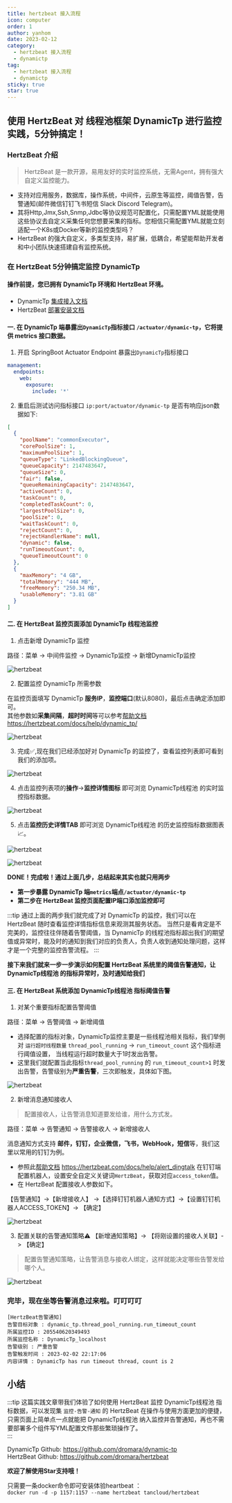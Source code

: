 ```yaml
---
title: hertzbeat 接入流程
icon: computer
order: 1
author: yanhom
date: 2023-02-12
category:
  - hertzbeat 接入流程
  - dynamictp
tag:
  - hertzbeat 接入流程
  - dynamictp
sticky: true
star: true
---
```


<div class="wwads-cn wwads-vertical wwads-sticky" data-id="212" style="max-width:180px"></div>

## 使用 HertzBeat 对 线程池框架 DynamicTp 进行监控实践，5分钟搞定！

### HertzBeat 介绍

> HertzBeat 是一款开源，易用友好的实时监控系统，无需Agent，拥有强大自定义监控能力。

- 支持对应用服务，数据库，操作系统，中间件，云原生等监控，阈值告警，告警通知(邮件微信钉钉飞书短信 Slack Discord Telegram)。
- 其将Http,Jmx,Ssh,Snmp,Jdbc等协议规范可配置化，只需配置YML就能使用这些协议去自定义采集任何您想要采集的指标。您相信只需配置YML就能立刻适配一个K8s或Docker等新的监控类型吗？
- HertzBeat 的强大自定义，多类型支持，易扩展，低耦合，希望能帮助开发者和中小团队快速搭建自有监控系统。

### 在 HertzBeat 5分钟搞定监控 DynamicTp

#### 操作前提，您已拥有 DynamicTp 环境和 HertzBeat 环境。

- DynamicTp [集成接入文档](https://dynamictp.cn/guide/use/quick-start.html)
- HertzBeat [部署安装文档](https://hertzbeat.com/docs/start/docker-deploy)

#### 一. 在 DynamicTp 端暴露出`DynamicTp`指标接口 `/actuator/dynamic-tp`，它将提供 metrics 接口数据。

1. 开启 SpringBoot Actuator Endpoint 暴露出`DynamicTp`指标接口

```yaml
management:
  endpoints:
    web:
      exposure:
        include: '*'
```

2. 重启后测试访问指标接口 `ip:port/actuator/dynamic-tp` 是否有响应json数据如下:

```json
[
  {
    "poolName": "commonExecutor",
    "corePoolSize": 1,
    "maximumPoolSize": 1,
    "queueType": "LinkedBlockingQueue",
    "queueCapacity": 2147483647,
    "queueSize": 0,
    "fair": false,
    "queueRemainingCapacity": 2147483647,
    "activeCount": 0,
    "taskCount": 0,
    "completedTaskCount": 0,
    "largestPoolSize": 0,
    "poolSize": 0,
    "waitTaskCount": 0,
    "rejectCount": 0,
    "rejectHandlerName": null,
    "dynamic": false,
    "runTimeoutCount": 0,
    "queueTimeoutCount": 0
  },
  {
    "maxMemory": "4 GB",
    "totalMemory": "444 MB",
    "freeMemory": "250.34 MB",
    "usableMemory": "3.81 GB"
  }
]
```

#### 二. 在 HertzBeat 监控页面添加 DynamicTp 线程池监控

1. 点击新增 DynamicTp 监控

路径：菜单 -> 中间件监控 -> DynamicTp监控 -> 新增DynamicTp监控

![hertzbeat](/images/hertzbeat/monitor-dynamic-tp-1.png)

2. 配置监控 DynamicTp 所需参数

在监控页面填写 DynamicTp **服务IP**，**监控端口**(默认8080)，最后点击确定添加即可。   
其他参数如**采集间隔**，**超时时间**等可以参考[帮助文档](https://hertzbeat.com/docs/help/dynamic_tp/) https://hertzbeat.com/docs/help/dynamic_tp/

![hertzbeat](/images/hertzbeat/monitor-dynamic-tp-2.png)

3. 完成✅,现在我们已经添加好对 DynamicTp 的监控了，查看监控列表即可看到我们的添加项。

![hertzbeat](/images/hertzbeat/monitor-dynamic-tp-1.png)

4. 点击监控列表项的**操作**->**监控详情图标** 即可浏览 DynamicTp线程池 的实时监控指标数据。

![hertzbeat](/images/hertzbeat/monitor-dynamic-tp-3.png)

5. 点击**监控历史详情TAB** 即可浏览 DynamicTp线程池 的历史监控指标数据图表📈。

![hertzbeat](/images/hertzbeat/monitor-dynamic-tp-4.png)

![hertzbeat](/images/hertzbeat/monitor-dynamic-tp-5.png)

**DONE！完成啦！通过上面几步，总结起来其实也就只用两步**
- **第一步暴露 DynamicTp 端`metrics`端点`/actuator/dynamic-tp`**
- **第二步在 HertzBeat 监控页面配置IP端口添加监控即可**

:::tip
通过上面的两步我们就完成了对 DynamicTp 的监控，我们可以在 HertzBeat 随时查看监控详情指标信息来观测其服务状态。
当然只是看肯定是不完美的，监控往往伴随着告警阈值，当 DynamicTp 的线程池指标超出我们的期望值或异常时，能及时的通知到我们对应的负责人，负责人收到通知处理问题，这样才是一个完整的监控告警流程。
:::

**接下来我们就来一步一步演示如何配置 HertzBeat 系统里的阈值告警通知，让 DynamicTp线程池 的指标异常时，及时通知给我们**

#### 三. 在 HertzBeat 系统添加 DynamicTp线程池 指标阈值告警

1. 对某个重要指标配置告警阈值

路径：菜单 -> 告警阈值 -> 新增阈值

- 选择配置的指标对象，DynamicTp监控主要是一些线程池相关指标，我们举例对 `运行超时线程数量` `thread_pool_running` -> `run_timeout_count` 这个指标进行阈值设置， 当线程运行超时数量大于1时发出告警。
- 这里我们就配置当此指标`thread_pool_running` 的 `run_timeout_count>1` 时发出告警，告警级别为**严重告警**，三次即触发，具体如下图。

![hertzbeat](/images/hertzbeat/monitor-dynamic-tp-6.png)


2. 新增消息通知接收人

> 配置接收人，让告警消息知道要发给谁，用什么方式发。

路径：菜单 -> 告警通知 -> 告警接收人 -> 新增接收人

消息通知方式支持 **邮件，钉钉，企业微信，飞书，WebHook，短信**等，我们这里以常用的钉钉为例。

- 参照此[帮助文档](https://hertzbeat.com/docs/help/alert_dingtalk) https://hertzbeat.com/docs/help/alert_dingtalk 在钉钉端配置机器人，设置安全自定义关键词`HertzBeat`，获取对应`access_token`值。
- 在 HertzBeat 配置接收人参数如下。

【告警通知】->【新增接收人】 ->【选择钉钉机器人通知方式】->【设置钉钉机器人ACCESS_TOKEN】-> 【确定】

![hertzbeat](/images/hertzbeat/alert-notice-1.png)

3. 配置关联的告警通知策略⚠️ 【新增通知策略】-> 【将刚设置的接收人关联】-> 【确定】

> 配置告警通知策略，让告警消息与接收人绑定，这样就能决定哪些告警发给哪个人。

![hertzbeat](/images/hertzbeat/alert-notice-2.png)


### 完毕，现在坐等告警消息过来啦。叮叮叮叮

```
[HertzBeat告警通知]
告警目标对象 : dynamic_tp.thread_pool_running.run_timeout_count
所属监控ID : 205540620349493
所属监控名称 : DynamicTp_localhost
告警级别 : 严重告警
告警触发时间 : 2023-02-02 22:17:06
内容详情 : DynamicTp has run timeout thread, count is 2
```

## 小结

:::tip
这篇实践文章带我们体验了如何使用 HertzBeat 监控 DynamicTp线程池 指标数据，可以发现集 `监控-告警-通知` 的 HertzBeat 在操作与使用方面更加的便捷，只需页面上简单点一点就能把 DynamicTp线程池 纳入监控并告警通知，再也不需要部署多个组件写YML配置文件那些繁琐操作了。  
:::

DynamicTp Github: https://github.com/dromara/dynamic-tp           
HertzBeat Github: https://github.com/dromara/hertzbeat

**欢迎了解使用Star支持哦！**

只需要一条docker命令即可安装体验heartbeat ：   
`docker run -d -p 1157:1157 --name hertzbeat tancloud/hertzbeat`

